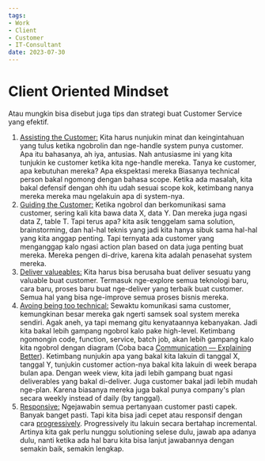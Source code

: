 ```yaml
---
tags:
- Work
- Client
- Customer
- IT-Consultant
date: 2023-07-30
---
```


# Client Oriented Mindset

Atau mungkin bisa disebut juga tips dan strategi buat Customer Service yang efektif.
1. <ins>Assisting the Customer:</ins> Kita harus nunjukin minat dan keingintahuan yang tulus ketika ngobrolin dan nge-handle system punya customer. Apa itu bahasanya, ah iya, antusias. Nah antusiasme ini yang kita tunjukin ke customer ketika kita nge-handle mereka. Tanya ke customer, apa kebutuhan mereka? Apa ekspektasi mereka
Biasanya technical person bakal ngomong dengan bahasa scope. Ketika ada masalah, kita bakal defensif dengan ohh itu udah sesuai scope kok, ketimbang nanya mereka mereka mau ngelakuin apa di system-nya.
2. <ins>Guiding the Customer:</ins> Ketika ngobrol dan berkomunikasi sama customer, sering kali kita bawa data X, data Y. Dan mereka juga ngasi data Z, table T. Tapi terus apa? kita asik tenggelam sama solution, brainstorming, dan hal-hal teknis yang jadi kita hanya sibuk sama hal-hal yang kita anggap penting. Tapi ternyata ada customer yang menganggap kalo ngasi action plan based on data juga penting buat mereka. Mereka pengen di-drive, karena kita adalah penasehat system mereka.
3. <ins>Deliver valueables:</ins> Kita harus bisa berusaha buat deliver sesuatu yang valuable buat customer. Termasuk nge-explore semua teknologi baru, cara baru, proses baru buat nge-deliver yang terbaik buat customer. Semua hal yang bisa nge-improve semua proses bisnis mereka.
4. <ins>Avoing being too technical:</ins> Sewaktu komunikasi sama customer, kemungkinan besar mereka gak ngerti samsek soal system mereka sendiri. Agak aneh, ya tapi memang gitu kenyataannya kebanyakan. Jadi kita bakal lebih gampang ngobrol kalo pake high-level.
Ketimbang ngomongin code, function, service, batch job, akan lebih gampang kalo kita ngobrol dengan diagram (Coba baca [Communication — Explaining Better](/Communication/Communication%20—%20Explaining%20Better.md)).
Ketimbang nunjukin apa yang bakal kita lakuin di tanggal X, tanggal Y, tunjukin customer action-nya bakal kita lakuin di week berapa bulan apa. Dengan week view, kita jadi lebih gampang buat ngasi deliverables yang bakal di-deliver. Juga customer bakal jadi lebih mudah nge-plan. Karena biasanya mereka juga bakal punya company's plan secara weekly instead of daily (by tanggal).
5. <ins>Responsive:</ins> Ngejawabin semua pertanyaan customer pasti capek. Banyak banget pasti. Tapi kita bisa jadi cepet atau responsif dengan cara <ins>progressively</ins>. Progressively itu lakuin secara bertahap incremental. Artinya kita gak perlu nunggu solutioning selese dulu, jawab apa adanya dulu, nanti ketika ada hal baru kita bisa lanjut jawabannya dengan semakin baik, semakin lengkap.


